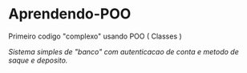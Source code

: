 # Aprendendo-POO
Primeiro codigo "complexo" usando POO ( Classes ) 

*Sistema simples de "banco" com autenticacao de conta e metodo de saque e deposito.*